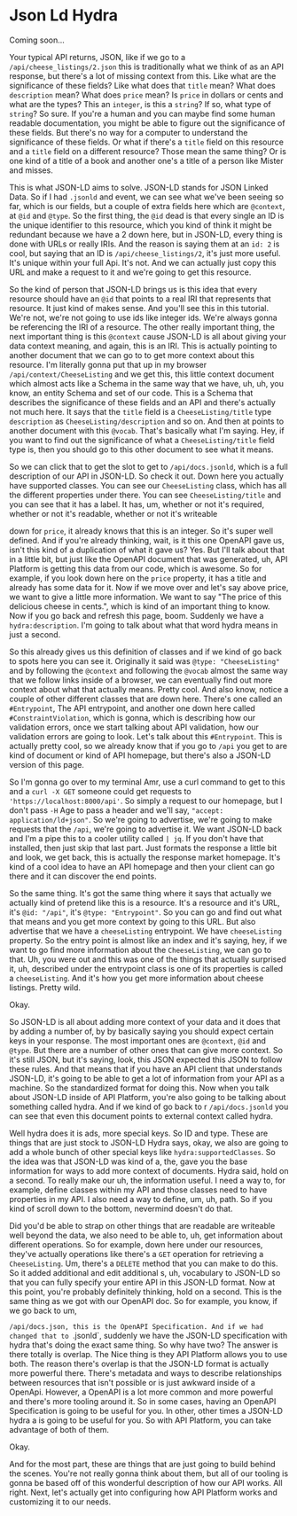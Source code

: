 # Json Ld Hydra

Coming soon...

Your typical API returns, JSON, like if we go to a `/api/cheese_listings/2.json`
this is traditionally what we think of as an API response, but there's a lot of
missing context from this. Like what are the significance of these fields? Like what
does that `title` mean? What does `description` mean? What does `price` mean? Is `price` in
dollars or cents and what are the types? This an `integer`, is this a `string`? If so,
what type of `string`? So sure. If you're a human and you can maybe find some human
readable documentation, you might be able to figure out the significance of these
fields. But there's no way for a computer to understand the significance of these
fields. Or what if there's a `title` field on this resource and a `title` field on a
different resource? Those mean the same thing? Or is one kind of a title of a book
and another one's a title of a person like Mister and misses.

This is what JSON-LD aims to solve. JSON-LD stands for JSON Linked Data. So if I had
`.jsonld` and event, we can see what we've been seeing so far, which is our
fields, but a couple of extra fields here which are `@context`, at `@id` and `@type`. So
the first thing, the `@id` dead is that every single an ID is the unique identifier
to this resource, which you kind of think it might be redundant because we have a 2
down here, but in JSON-LD, every thing is done with URLs or really IRIs. And
the reason is saying them at an `id: 2` is cool, but saying that an ID is 
`/api/cheese_listings/2`, it's just more useful. It's unique within your full Api. It's
not. And we can actually just copy this URL and make a request to it and we're going
to get this resource.

So the kind of person that JSON-LD brings us is this idea that every resource should
have an `@id` that points to a real IRI that represents that resource. It just
kind of makes sense. And you'll see this in this tutorial. We're not, we're not going
to use ids like integer ids. We're always gonna be referencing the IRI of a resource.
The other really important thing, the next important thing is this `@context` cause
JSON-LD is all about giving your data context meaning, and again, this is an IRI.
This is actually pointing to another document that we can go to to get more context
about this resource. I'm literally gonna put that up in my browser `/api/context/CheeseListing`
and we get this, this little context document which almost acts like
a Schema in the same way that we have, uh, uh, you know, an entity Schema and set of
our code. This is a Schema that describes the significance of these fields and an API
and there's actually not much here. It says that the `title` field is a `CheeseListing/title`
type `description` as `CheeseListing/description` and so on. And then
at points to another document with this `@vocab`. That's basically what I'm saying.
Hey, if you want to find out the significance of what a `CheeseListing/title` field
type is, then you should go to this other document to see what it means.

So we can click that to get the slot to get to `/api/docs.jsonld`, which is a
full description of our API in JSON-LD. So check it out. Down here you actually have
supported classes. You can see our `CheeseListing` class, which has all the different
properties under there. You can see `CheeseListing/title` and you can see
that it has a label. It has, um, whether or not it's required, whether or not it's
readable, whether or not it's writeable

down for `price`, it already knows that this is an integer. So it's super well defined.
And if you're already thinking, wait, is it this one OpenAPI gave us, isn't this
kind of a duplication of what it gave us? Yes. But I'll talk about that in a little
bit, but just like the OpenAPI document that was generated, uh, API Platform is
getting this data from our code, which is awesome. So for example, if you look down
here on the `price` property, it has a title and already has some data for it. Now if
we move over and let's say above price, we want to give a little more information. We
want to say "The price of this delicious cheese in cents.", which is kind of an
important thing to know. Now if you go back and refresh this page, boom. Suddenly we
have a `hydra:description`. I'm going to talk about what that word hydra means in
just a second.

So this already gives us this definition of classes and if we kind of go back to
spots here you can see it. Originally it said was `@type: "CheeseListing"` and by
following the `@context` and following the `@vocab` almost the same way that we follow
links inside of a browser, we can eventually find out more context about what that
actually means. Pretty cool. And also know, notice a couple of other different
classes that are down here. There's one called an `#Entrypoint`, The API entrypoint,
and another one down here called `#ConstraintViolation`, which is gonna, which is
describing how our validation errors, once we start talking about API validation, how
our validation errors are going to look. Let's talk about this `#Entrypoint`. This is
actually pretty cool, so we already know that if you go to `/api` you get to are kind
of document or kind of API homepage, but there's also a JSON-LD version of this page.

So I'm gonna go over to my terminal Amr, use a curl command to get to this and a 
`curl -X GET` someone could get requests to `'https://localhost:8000/api'`. So
simply a request to our homepage, but I don't pass `-H` Age to pass a header and
we'll say, `"accept: application/ld+json"`. So we're going to advertise, we're going
to make requests that the `/api`, we're going to advertise it. We want JSON-LD back and
I'm a pipe this to a cooler utility called `| jq`. If you don't have that installed, then
just skip that last part. Just formats the response a little bit and look, we get
back, this is actually the response market homepage. It's kind of a cool idea to have
an API homepage and then your client can go there and it can discover the end points.

So the same thing. It's got the same thing where it says that actually we actually
kind of pretend like this is a resource. It's a resource and it's URL, it's 
`@id: "/api"`, it's `@type: "Entrypoint"`. So you can go and find out what that means and
you get more context by going to this URL. But also advertise that we have a 
`cheeseListing` entrypoint. We have `cheeseListing` property. So the entry point is almost
like an index and it's saying, hey, if we want to go find more information about the
`CheeseListing`, we can go to that. Uh, you were out and this was one of the things
that actually surprised it, uh, described under the entrypoint class is one of its
properties is called a `cheeseListing`. And it's how you get more information about
cheese listings. Pretty wild.

Okay.

So JSON-LD is all about adding more context of your data and it does that by adding a
number of, by by basically saying you should expect certain keys in your response.
The most important ones are `@context`, `@id` and `@type`. But there are a number of other ones
that can give more context. So it's still JSON, but it's saying, look, this JSON
expected this JSON to follow these rules. And that means that if you have an API
client that understands JSON-LD, it's going to be able to get a lot of information
from your API as a machine. So the standardized format for doing this. Now when you
talk about JSON-LD inside of API Platform, you're also going to be talking about
something called hydra. And if we kind of go back to r `/api/docs.jsonld`
you can see that even this document points to external context called hydra.

Well hydra does it is ads, more special keys. So ID and type. These are things that
are just stock to JSON-LD Hydra says, okay, we also are going to add a whole bunch
of other special keys like `hydra:supportedClasses`. So the idea was that JSON-LD
was kind of a, the, gave you the base information for ways to add more context of
documents. Hydra said, hold on a second. To really make our uh, the information
useful. I need a way to, for example, define classes within my API and those classes
need to have properties in my API. I also need a way to define, um, uh, path. So if
you kind of scroll down to the bottom, nevermind doesn't do that.

Did you'd be able to strap on other things that are readable are writeable well
beyond the data, we also need to be able to, uh, get information about different
operations. So for example, down here under our resources, they've actually
operations like there's a `GET` operation for retrieving a `CheeseListing`. Um, there's
a `DELETE` method that you can make to do this. So it added additional and edit
additional s, uh, vocabulary to JSON-LD so that you can fully specify your entire API
in this JSON-LD format. Now at this point, you're probably definitely thinking, hold
on a second. This is the same thing as we got with our OpenAPI doc. So for example,
you know, if we go back to um,

`/api/docs.json, this is the OpenAPI Specification. And if we had changed that
to `.jsonld`, suddenly we have the JSON-LD specification with hydra that's doing the
exact same thing. So why have two? The answer is there totally is overlap. The Nice
thing is they API Platform allows you to use both. The reason there's overlap is that
the JSON-LD format is actually more powerful there. There's metadata and ways to
describe relationships between resources that isn't possible or is just awkward
inside of a OpenApi. However, a OpenAPI is a lot more common and more powerful and
there's more tooling around it. So in some cases, having an OpenAPI Specification is
going to be useful for you. In other, other times a JSON-LD hydra a is going to be
useful for you. So with API Platform, you can take advantage of both of
them.

Okay.

And for the most part, these are things that are just going to build behind the
scenes. You're not really gonna think about them, but all of our tooling is gonna be
based off of this wonderful description of how our API works. All right. Next, let's
actually get into configuring how API Platform works and customizing it to our needs.